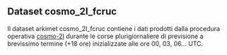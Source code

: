 ## Dataset cosmo_2I_fcruc

Il dataset arkimet cosmo_2I_fcruc contiene i dati prodotti dalla
procedura operativa [cosmo-2I](cosmo-2I.md) durante le corse
plurigiornaliere di previsione a brevissimo termine (+18 ore)
inizializzate alle ore 00, 03, 06... UTC.

